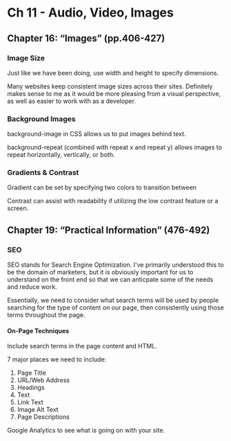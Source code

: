 # Ch 11 - Audio, Video, Images

## Chapter 16: “Images” (pp.406-427)

### Image Size

Just like we have been doing, use width and height to specify dimensions.

Many websites keep consistent image sizes across their sites. Definitely makes sense to me as it would be more pleasing from a visual perspective, as well as easier to work with as a developer.

### Background Images

background-image in CSS allows us to put images behind text.

background-repeat (combined with repeat x and repeat y) allows images to repeat horizontally, vertically, or both.

### Gradients & Contrast

Gradient can be set by specifying two colors to transition between

Contrast can assist with readability if utilizing the low contrast feature or a screen.

## Chapter 19: “Practical Information” (476-492)

### SEO

SEO stands for Search Engine Optimization. I've primarily understood this to be the domain of marketers, but it is obviously important for us to understand on the front end so that we can anticpate some of the needs and reduce work.

Essentially, we need to consider what search terms will be used by people searching for the type of content on our page, then consistently using those terms throughout the page.

#### On-Page Techniques

Include search terms in the page content and HTML.

7 major places we need to include:

1. Page Title
2. URL/Web Address
3. Headings
4. Text
5. Link Text
6. Image Alt Text
7. Page Descriptions

Google Analytics to see what is going on with your site.
